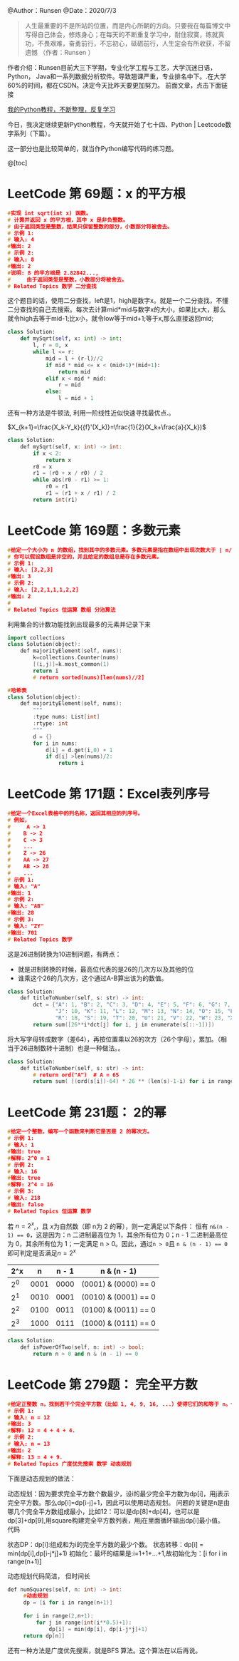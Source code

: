 ﻿@Author：Runsen
@Date：2020/7/3

> 人生最重要的不是所站的位置，而是内心所朝的方向。只要我在每篇博文中写得自己体会，修炼身心；在每天的不断重复学习中，耐住寂寞，练就真功，不畏艰难，奋勇前行，不忘初心，砥砺前行，人生定会有所收获，不留遗憾 （作者：Runsen ）




作者介绍：Runsen目前大三下学期，专业化学工程与工艺，大学沉迷日语，Python， Java和一系列数据分析软件。导致翘课严重，专业排名中下。.在大学60%的时间，都在CSDN。决定今天比昨天要更加努力。
前面文章，点击下面链接

[我的Python教程，不断整理，反复学习](https://maoli.blog.csdn.net/article/details/106162925)

今日，我决定继续更新Python教程，今天就开始了七十四、Python | Leetcode数字系列（下篇）。

这一部分也是比较简单的，就当作Python编写代码的练习题。


@[toc]

#  LeetCode 第 69题：x 的平方根


```cpp
#实现 int sqrt(int x) 函数。 
# 计算并返回 x 的平方根，其中 x 是非负整数。 
# 由于返回类型是整数，结果只保留整数的部分，小数部分将被舍去。 
# 示例 1: 
# 输入: 4
#输出: 2
# 示例 2: 
# 输入: 8
#输出: 2
#说明: 8 的平方根是 2.82842..., 
#     由于返回类型是整数，小数部分将被舍去。
# Related Topics 数学 二分查找
```


这个题目的话，使用二分查找，left是1，high是数字x。就是一个二分查找，不懂二分查找的自己去搜索。每次去计算mid*mid与数字x的大小，如果比x大，那么就令high去等于mid-1;比x小，就令low等于mid+1;等于x,那么直接返回mid;


```python
class Solution:
    def mySqrt(self, x: int) -> int:
        l, r = 0, x
        while l <= r:
            mid = l + (r-l)//2
            if mid * mid <= x < (mid+1)*(mid+1):
                return mid
            elif x < mid * mid:
                r = mid
            else:
                l = mid + 1
```


还有一种方法是牛顿法, 利用一阶线性近似快速寻找最优点.。


$X_{k+1}=\frac{X_k-Y_k}{{f}'(X_k)}=\frac{1}{2}(X_k+\frac{a}{X_k})$

```cpp
class Solution:
    def mySqrt(self, x: int) -> int:
        if x < 2:
            return x
        r0 = x
        r1 = (r0 + x / r0) / 2
        while abs(r0 - r1) >= 1:
            r0 = r1
            r1 = (r1 + x / r1) / 2
        return int(r1)
```
#  LeetCode 第 169题：多数元素






```cpp
#给定一个大小为 n 的数组，找到其中的多数元素。多数元素是指在数组中出现次数大于 ⌊ n/2 ⌋ 的元素。
# 你可以假设数组是非空的，并且给定的数组总是存在多数元素。
# 示例 1: 
# 输入: [3,2,3]
#输出: 3 
# 示例 2: 
# 输入: [2,2,1,1,1,2,2]
#输出: 2
# 
# Related Topics 位运算 数组 分治算法
```
利用集合的计数功能找到出现最多的元素并记录下来



```cpp
import collections
class Solution(object):
    def majorityElement(self, nums):
        k=collections.Counter(nums)
        [(i,j)]=k.most_common(1)
        return i 
        # return sorted(nums)[len(nums)//2]

#哈希表
class Solution(object):
    def majorityElement(self, nums):
        """
        :type nums: List[int]
        :rtype: int
        """
        d = {}
        for i in nums:
            d[i] = d.get(i,0) + 1 
            if d[i] >len(nums)/2:
                return i
```


# LeetCode 第 171题：Excel表列序号





```cpp
#给定一个Excel表格中的列名称，返回其相应的列序号。 
# 例如， 
#     A -> 1
#    B -> 2
#    C -> 3
#    ...
#    Z -> 26
#    AA -> 27
#    AB -> 28 
#    ...
# 示例 1: 
# 输入: "A"
#输出: 1
# 示例 2: 
# 输入: "AB"
#输出: 28
# 示例 3: 
# 输入: "ZY"
#输出: 701 
# Related Topics 数学
```

这是26进制转换为10进制问题，有两点：
- 就是进制转换的时候，最高位代表的是26的几次方以及其他的位	
- 谁乘这个26的几次方，这个通过A-B算出该为的数值。

```cpp
class Solution:
    def titleToNumber(self, s: str) -> int:
        dct = {"A": 1, "B": 2, "C": 3, "D": 4, "E": 5, "F": 6, "G": 7, "H": 8, "I": 9, 
               "J": 10, "K": 11, "L": 12, "M": 13, "N": 14, "O": 15, "P": 16, "Q": 17, 
               "R": 18, "S": 19, "T": 20, "U": 21, "V": 22, "W": 23, "X": 24, "Y": 25, "Z": 26}
        return sum([26**i*dct[j] for i, j in enumerate(s[::-1])])
```

将大写字母转成数字（差64），再按位置乘以26的次方（26个字母），累加。（相当于26进制数转十进制）也是一种做法。。

```cpp
class Solution:
    def titleToNumber(self, s: str) -> int:
        # return ord("A")  # A = 65
        return sum( [(ord(s[i])-64) * 26 ** (len(s)-1-i) for i in range(len(s))]) 
```


# LeetCode 第 231题： 2的幂


```cpp
#给定一个整数，编写一个函数来判断它是否是 2 的幂次方。 
# 示例 1: 
# 输入: 1
#输出: true
#解释: 2^0 = 1 
# 示例 2: 
# 输入: 16
#输出: true
#解释: 2^4 = 16 
# 示例 3: 
# 输入: 218
#输出: false 
# Related Topics 位运算 数学
```




若 $n = 2^x$,，且 $x$为自然数（即 n为 2 的幂），则一定满足以下条件：
恒有 `n&(n - 1) == 0`，这是因为：n 二进制最高位为 1，其余所有位为 0；n - 1 二进制最高位为 0，其余所有位为 1；一定满足 n > 0。因此，通过` n > 0 `且 `n & (n - 1) == 0 `即可判定是否满足$n = 2^x$
 


2^x	|n|n - 1	|n & (n - 1)
--|--|--|--
$2^0$|0001|0000	|(0001) & (0000) == 0
$2^1$|0010|0001	|(0010) & (0001) == 0
$2^2$|0100|0011	|(0100) & (0011) == 0
$2^3$|1000|0111	|(1000) & (0111) == 0


```cpp
class Solution:
    def isPowerOfTwo(self, n: int) -> bool:
        return n > 0 and n & (n - 1) == 0
```


# LeetCode 第 279题： 完全平方数





```cpp
#给定正整数 n，找到若干个完全平方数（比如 1, 4, 9, 16, ...）使得它们的和等于 n。你需要让组成和的完全平方数的个数最少。 
# 示例 1: 
# 输入: n = 12
#输出: 3 
#解释: 12 = 4 + 4 + 4. 
# 示例 2: 
# 输入: n = 13
#输出: 2
#解释: 13 = 4 + 9. 
# Related Topics 广度优先搜索 数学 动态规划
```


下面是动态规划的做法：


动态规划：因为要求完全平方数个数最少，设i的最少完全平方数为dp[i]，用j表示完全平方数。那么dp[i]=dp[i-j]+1，因此可以使用动态规划。
问题的关键是n是由哪几个完全平方数组成最小，比如12：可以是dp[8]+dp[4]，也可以是dp[3]+dp[9],用square构建完全平方数列表，用j在里面循环输出dp[i]最小值。
代码




状态DP：dp[i]:组成和为i的完全平方数的最少个数。
状态转移：dp[i] = min(dp[i],dp[i-j*j]+1)
初始化：最坏的结果是:i=1+1+...+1,故初始化为：[i for i in range(n+1)]

动态规划代码简洁， 但时间长

```cpp
def numSquares(self, n: int) -> int:
     #动态规划
     dp = [i for i in range(n+1)]
     
     for i in range(2,n+1):
         for j in range(int(i**0.5)+1):
             dp[i] = min(dp[i], dp[i-j*j]+1)
     return dp[n]]
```


还有一种方法是广度优先搜索，就是BFS 算法。这个算法在以后再说。





